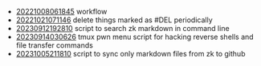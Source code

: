 - [20221008061845](/zet/20221008061845/README.md) workflow
- [20221021071146](/zet/20221021071146/README.md) delete things marked as #DEL periodically
- [20230912192810](/zet/20230912192810/README.md) script to search zk markdown in command line
- [20230914030626](/zet/20230914030626/README.md) tmux pwn menu script for hacking reverse shells and file transfer commands
- [20231005211810](/zet/20231005211810/README.md) script to sync only markdown files from zk to github
